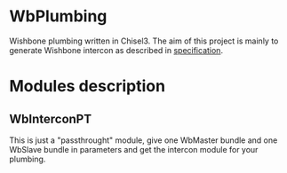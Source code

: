 # WbPlumbing
Wishbone plumbing written in Chisel3. The aim of this project is mainly to
generate Wishbone intercon as described in [specification](https://github.com/fossi-foundation/wishbone).

# Modules description

## WbInterconPT

This is just a "passthrought" module, give one WbMaster bundle and one WbSlave
bundle in parameters and get the intercon module for your plumbing.



